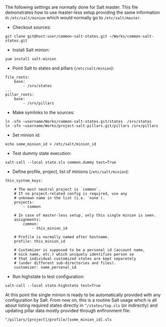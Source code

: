 
The following settings are normally done for Salt master.
This file demonstrates how to use master-less setup providing
the same information in `/etc/salt/minion` which would normally
go to `/etc/salt/master`.

* Checkout sources:
```
git clone git@host:user/common-salt-states.git ~/Works/common-salt-states.git
```

* Install Salt minion:
```
yum install salt-minion
```

* Point Salt to states and pillars (`/etc/salt/minion`):
```
file_roots:
    base:
        - /srv/states
...
pillar_roots:
    base:
        - /srv/pillars
```

* Make symlinks to the sources:
```
ln -sfn ~username/Works/common-salt-states.git/states  /srv/states
ln -sfn ~username/Works/project-salt-pillars.git/pillars /srv/pillars
```

* Set minion id:
```
echo some_minion_id > /etc/salt/minion_id
```

* Test dummy state execution:
```
salt-call --local state.sls common.dummy test=True
```

* Define profile, project, list of minions (`/etc/salt/minion`):
```
this_system_keys:

    # The most neutral project is `common`.
    # If no project-related config is required, use any
    # unknown name in the list (i.e. `none`).
    projects:
        - common

    # In case of master-less setup, only this single minion is seen.
    assignments:
        common:
            - this_minion_id

    # Profile is normally named after hostname.
    profile: this_minion_id

    # Customizer is supposed to be a personal id (account name,
    # nick name, etc.) which uniquely identifies person so
    # that individual customized states are kept separately
    # (under different sub-directories and files).
    customizer: some_personal_id
```

* Run highstate to test configuration:
```
salt-call --local state.highstate test=True
```

At this point the single minion is ready to be automatically
provided with any configuration by Salt. From now on, this is
a routine Salt usage which is all about listing required states
directly in `^/states/top.sls` (or indirectly) and updating pillar
data mostly provided through enfironment file:
```
^/pillars/[project]/profile/[some_minion_id].sls
```

